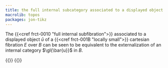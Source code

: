```yaml
---
title: the full internal subcategory associated to a displayed object
macrolib: topos
packages: jon-tikz
---
```


The {{<cref frct-0010 "full internal subfibration">}} associated to a displayed object $\bar{u}$ of a {{<cref frct-001B "locally small">}} cartesian fibration $E$ over $B$ can be seen to be equivalent to the externalization of an internal category $\gl{\bar{u}}$ in $B$.

{{<child frct-003Q>}}
{{<child frct-001S>}}
